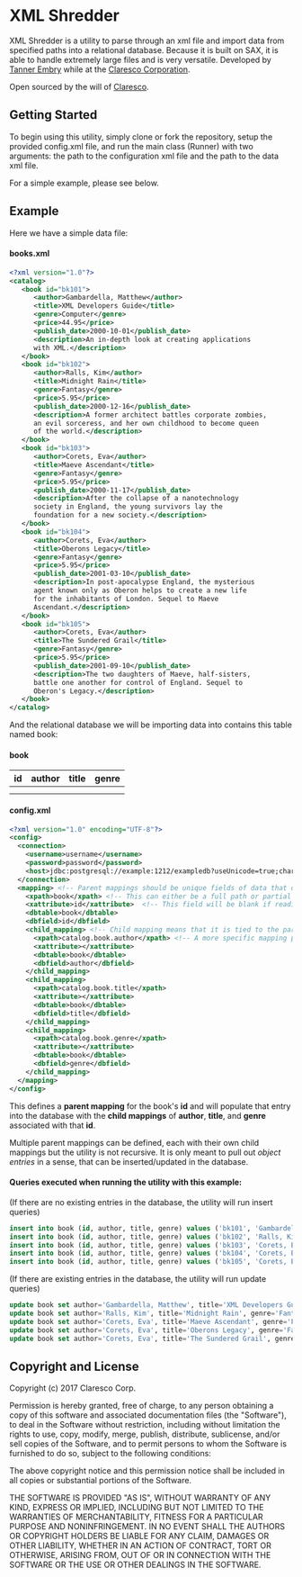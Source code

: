 # XML Shredder

XML Shredder is a utility to parse through an xml file and import data from specified paths into a relational database. Because it is built on SAX, it is able to handle extremely large files and is very versatile. Developed by [Tanner Embry](http://tannerembry.com) while at the [Claresco Corporation](http://www.claresco.com).

Open sourced by the will of [Claresco](http://www.claresco.com).

## Getting Started

To begin using this utility, simply clone or fork the repository, setup the provided config.xml file, and run the main class (Runner) with two arguments: the path to the configuration xml file and the path to the data xml file.

For a simple example, please see below.

## Example

Here we have a simple data file:
#### books.xml
```xml
<?xml version="1.0"?>
<catalog>
   <book id="bk101">
      <author>Gambardella, Matthew</author>
      <title>XML Developers Guide</title>
      <genre>Computer</genre>
      <price>44.95</price>
      <publish_date>2000-10-01</publish_date>
      <description>An in-depth look at creating applications
      with XML.</description>
   </book>
   <book id="bk102">
      <author>Ralls, Kim</author>
      <title>Midnight Rain</title>
      <genre>Fantasy</genre>
      <price>5.95</price>
      <publish_date>2000-12-16</publish_date>
      <description>A former architect battles corporate zombies,
      an evil sorceress, and her own childhood to become queen
      of the world.</description>
   </book>
   <book id="bk103">
      <author>Corets, Eva</author>
      <title>Maeve Ascendant</title>
      <genre>Fantasy</genre>
      <price>5.95</price>
      <publish_date>2000-11-17</publish_date>
      <description>After the collapse of a nanotechnology
      society in England, the young survivors lay the
      foundation for a new society.</description>
   </book>
   <book id="bk104">
      <author>Corets, Eva</author>
      <title>Oberons Legacy</title>
      <genre>Fantasy</genre>
      <price>5.95</price>
      <publish_date>2001-03-10</publish_date>
      <description>In post-apocalypse England, the mysterious
      agent known only as Oberon helps to create a new life
      for the inhabitants of London. Sequel to Maeve
      Ascendant.</description>
   </book>
   <book id="bk105">
      <author>Corets, Eva</author>
      <title>The Sundered Grail</title>
      <genre>Fantasy</genre>
      <price>5.95</price>
      <publish_date>2001-09-10</publish_date>
      <description>The two daughters of Maeve, half-sisters,
      battle one another for control of England. Sequel to
      Oberon's Legacy.</description>
   </book>
</catalog>
```

And the relational database we will be importing data into contains this table named book:
#### book

| id   | author | title | genre  |
| ------------- |:-------------:| -----:| -----:|
|      |       |       |       |
|      |       |       |       |        |


#### config.xml
```xml
<?xml version="1.0" encoding="UTF-8"?>
<config>
  <connection>
    <username>username</username>
    <password>password</password>
    <host>jdbc:postgresql://example:1212/exampledb?useUnicode=true;characterEncoding=UTF-8;stringtype=unspecified</host>
  </connection>
  <mapping> <!-- Parent mappings should be unique fields of data that other mappings (that may not be unique) can attach to-->
    <xpath>book</xpath> <!-- This can either be a full path or partial path. As long as there are unique entries -->
    <xattribute>id</xattribute>  <!-- This field will be blank if reading directly out of xml tags -->
    <dbtable>book</dbtable>
    <dbfield>id</dbfield>
    <child_mapping> <!-- Child mapping means that it is tied to the parent mapping when being inserted into database -->
      <xpath>catalog.book.author</xpath> <!-- A more specific mapping path example -->
      <xattribute></xattribute>
      <dbtable>book</dbtable>
      <dbfield>author</dbfield>
    </child_mapping>
    <child_mapping>
      <xpath>catalog.book.title</xpath>
      <xattribute></xattribute>
      <dbtable>book</dbtable>
      <dbfield>title</dbfield>
    </child_mapping>
    <child_mapping>
      <xpath>catalog.book.genre</xpath>
      <xattribute></xattribute>
      <dbtable>book</dbtable>
      <dbfield>genre</dbfield>
    </child_mapping>
  </mapping>
</config>
```

This defines a **parent mapping** for the book's **id** and will populate that entry into the database with the **child mappings** of **author**, **title**, and **genre** associated with that **id**.

Multiple parent mappings can be defined, each with their own child mappings but the utility is not recursive. It is only meant to pull out *object entries* in a sense, that can be inserted/updated in the database.

#### Queries executed when running the utility with this example:
(If there are no existing entries in the database, the utility will run insert queries)
```sql
insert into book (id, author, title, genre) values ('bk101', 'Gambardella, Matthew', 'XML Developers Guide', 'Computer')
insert into book (id, author, title, genre) values ('bk102', 'Ralls, Kim', 'Midnight Rain', 'Fantasy')
insert into book (id, author, title, genre) values ('bk103', 'Corets, Eva', 'Maeve Ascendant', 'Fantasy')
insert into book (id, author, title, genre) values ('bk104', 'Corets, Eva', 'Oberons Legacy', 'Fantasy')
insert into book (id, author, title, genre) values ('bk105', 'Corets, Eva', 'The Sundered Grail', 'Fantasy')
```
(If there are existing entries in the database, the utility will run update queries)
```sql
update book set author='Gambardella, Matthew', title='XML Developers Guide', genre='Computer' where id='bk101'
update book set author='Ralls, Kim', title='Midnight Rain', genre='Fantasy' where id='bk102'
update book set author='Corets, Eva', title='Maeve Ascendant', genre='Fantasy' where id='bk103'
update book set author='Corets, Eva', title='Oberons Legacy', genre='Fantasy' where id='bk104'
update book set author='Corets, Eva', title='The Sundered Grail', genre='Fantasy' where id='bk105'
```

## Copyright and License

Copyright (c) 2017 Claresco Corp.

Permission is hereby granted, free of charge, to any person obtaining a copy of this software and associated documentation files (the "Software"), to deal in the Software without restriction, including without limitation the rights to use, copy, modify, merge, publish, distribute, sublicense, and/or sell copies of the Software, and to permit persons to whom the Software is furnished to do so, subject to the following conditions:

The above copyright notice and this permission notice shall be included in all copies or substantial portions of the Software.

THE SOFTWARE IS PROVIDED "AS IS", WITHOUT WARRANTY OF ANY KIND, EXPRESS OR IMPLIED, INCLUDING BUT NOT LIMITED TO THE WARRANTIES OF MERCHANTABILITY, FITNESS FOR A PARTICULAR PURPOSE AND NONINFRINGEMENT. IN NO EVENT SHALL THE AUTHORS OR COPYRIGHT HOLDERS BE LIABLE FOR ANY CLAIM, DAMAGES OR OTHER LIABILITY, WHETHER IN AN ACTION OF CONTRACT, TORT OR OTHERWISE, ARISING FROM, OUT OF OR IN CONNECTION WITH THE SOFTWARE OR THE USE OR OTHER DEALINGS IN THE SOFTWARE.

